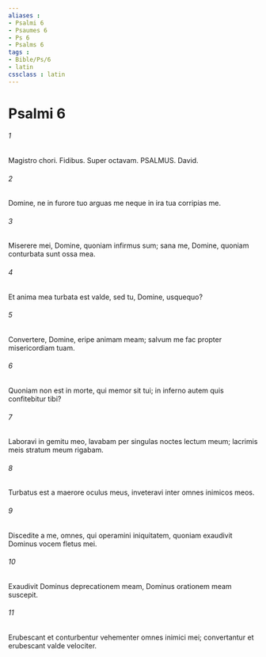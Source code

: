 ```yaml
---
aliases : 
- Psalmi 6
- Psaumes 6
- Ps 6
- Psalms 6
tags : 
- Bible/Ps/6
- latin
cssclass : latin
---
```


# Psalmi 6

###### 1
Magistro chori. Fidibus. Super octavam. PSALMUS. David.
###### 2
Domine, ne in furore tuo arguas me neque in ira tua corripias me.
###### 3
Miserere mei, Domine, quoniam infirmus sum; sana me, Domine, quoniam conturbata sunt ossa mea.
###### 4
Et anima mea turbata est valde, sed tu, Domine, usquequo?
###### 5
Convertere, Domine, eripe animam meam; salvum me fac propter misericordiam tuam.
###### 6
Quoniam non est in morte, qui memor sit tui; in inferno autem quis confitebitur tibi?
###### 7
Laboravi in gemitu meo, lavabam per singulas noctes lectum meum; lacrimis meis stratum meum rigabam.
###### 8
Turbatus est a maerore oculus meus, inveteravi inter omnes inimicos meos.
###### 9
Discedite a me, omnes, qui operamini iniquitatem, quoniam exaudivit Dominus vocem fletus mei.
###### 10
Exaudivit Dominus deprecationem meam, Dominus orationem meam suscepit.
###### 11
Erubescant et conturbentur vehementer omnes inimici mei; convertantur et erubescant valde velociter.
